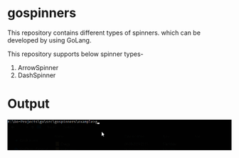 # gospinners
This repository contains different types of spinners. which can be developed by using GoLang.

This repository supports below spinner types-
1) ArrowSpinner
2) DashSpinner

# Output

![](example/arrowspinner.gif)


